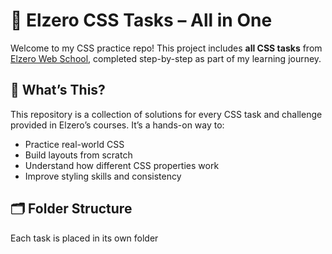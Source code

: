 # 🎨 Elzero CSS Tasks – All in One

Welcome to my CSS practice repo! This project includes **all CSS tasks** from [Elzero Web School](https://elzero.org/), completed step-by-step as part of my learning journey.

## 📌 What’s This?

This repository is a collection of solutions for every CSS task and challenge provided in Elzero’s courses. It’s a hands-on way to:

- Practice real-world CSS
- Build layouts from scratch
- Understand how different CSS properties work
- Improve styling skills and consistency

## 🗂️ Folder Structure

Each task is placed in its own folder

